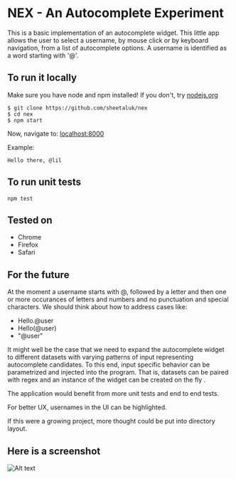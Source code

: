 # NEX - An Autocomplete Experiment
This is a basic implementation of an autocomplete widget. This little app allows the user to select a username, by mouse click or by keyboard navigation, from a list of autocomplete options.
A username is identified as a word starting with '@'.

## To run it locally
Make sure you have node and npm installed!
If you don't, try
[nodejs.org](http://nodejs.org)

```
$ git clone https://github.com/sheetaluk/nex
$ cd nex
$ npm start
```
Now, navigate to:
[localhost:8000](http://localhost:8000/app/index.html)

Example:
```
Hello there, @lil
```

## To run unit tests
```
npm test
```

## Tested on
* Chrome
* Firefox
* Safari

## For the future
At the moment a username starts with @, followed by a letter and then one or more occurances of letters and numbers and no punctuation and special characters. We should think about how to address cases like: 
* Hello.@user
* Hello(@user)
* "@user"

It might well be the case that we need to expand the autocomplete widget to different datasets with varying patterns of input representing autocomplete candidates. To this end, input specific behavior can be parametrized and injected into the program. That is, datasets can be paired with regex and an instance of the widget can be created on the fly .

The application would benefit from more unit tests and end to end tests.

For better UX, usernames in the UI can be highlighted.

If this were a growing project, more thought could be put into directory layout.

## Here is a screenshot
![Alt text](https://cloud.githubusercontent.com/assets/502186/12698482/69e45cd6-c76b-11e5-86ae-1019de82e183.png)
